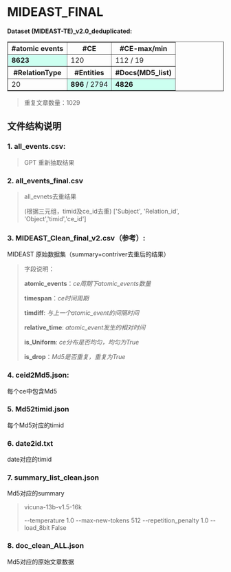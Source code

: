 # MIDEAST_FINAL
**Dataset (MIDEAST-TE)_v2.0_deduplicated:**
<table border="1" width="500px">
<tr >
  <th align="center">#atomic events</th>
  <th align="center">#CE</th>
  <th align="center">#CE-max/min</th>
</tr>
<tr >
  <td bgcolor="#CCFFF"><b>8623</b></td>
  <td>120</td>
  <td>112 / 19</td>
</tr>
<tr>
  <th align="center">#RelationType</th>
  <th align="center">#Entities</th>
  <th align="center">#Docs(MD5_list)</th>
</tr>
<tr>
  <td>20</th>
  <td bgcolor="#CCFFF"><b>896</b> / 2794</td>
  <td bgcolor="#CCFFF"><b>4826</b></td>
</tr>
</table>


> 重复文章数量：1029

## 文件结构说明
### 1. all_events.csv:

>GPT 重新抽取结果

### 2. all_events_final.csv

>all_evnets去重结果
>
>(根据三元组，timid及ce_id去重) ['Subject', 'Relation_id', 'Object','timid','ce_id']

### 3. MIDEAST_Clean_final_v2.csv（参考）:

MIDEAST 原始数据集（summary+contriver去重后的结果）

> 字段说明：
>
> **atomic_events**：*ce周期下atomic_events数量*
>
> **timespan**：*ce时间周期*
>
> **timdiff**: *与上一个atomic_event的间隔时间*
>
> **relative_time**: *atomic_event发生的相对时间*
>
> **is_Uniform**: *ce分布是否均匀，均匀为True*
>
> **is_drop**：*Md5是否重复，重复为True*

### 4. ceid2Md5.json:

每个ce中包含Md5

### 5. Md52timid.json

每个Md5对应的timid

### 6. date2id.txt

date对应的timid

### 7. summary_list_clean.json

Md5对应的summary

> vicuna-13b-v1.5-16k
>
> --temperature 1.0 --max-new-tokens 512  --repetition_penalty 1.0 --load_8bit False

### 8. doc_clean_ALL.json

Md5对应的原始文章数据